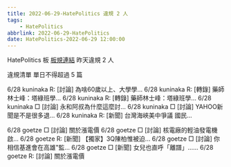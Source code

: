 ```yaml
---
title: 2022-06-29-HatePolitics 違規 2 人
tags:
    - HatePolitics
abbrlink: 2022-06-29-HatePolitics
date: HatePolitics-2022-06-29 12:00:00
---
```

HatePolitics 板 [板規連結](https://www.ptt.cc/bbs/HatePolitics/M.1617115262.A.D60.html)
昨天違規 2 人
<!-- more -->

違規清單
單日不得超過 5 篇

6/28 kuninaka R: [討論] 為啥60歲以上、大學學…
6/28 kuninaka R: [轉錄] 藥師林士峰：塔綠班學…
6/28 kuninaka R: [轉錄] 藥師林士峰：塔綠班學…
6/28 kuninaka □ [討論] 永和阿叔為什麼這麼討…
6/28 kuninaka □ [討論] YAHOO新聞是不是很多退…
6/28 kuninaka R: [新聞] 台灣海峽美中爭議 國民…

6/28 goetze □ [討論] 關於漲電價
6/28 goetze □ [討論] 核電廠的輕油發電機啟…
6/28 goetze R: [新聞] 【獨家】3Q陳柏惟被迫…
6/28 goetze □ [討論] 你相信基進會在高雄"監…
6/28 goetze □ [新聞] 女兒也直呼「離譜」...…
6/28 goetze R: [討論] 關於漲電價